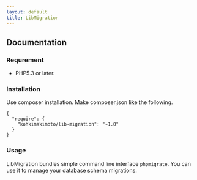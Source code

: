 ```yaml
---
layout: default
title: LibMigration
---
```


## Documentation

### Requrement

* PHP5.3 or later.

### Installation

Use composer installation. Make composer.json like the following.

    {
      "require": {
        "kohkimakimoto/lib-migration": "~1.0"
      }
    }

### Usage

LibMigration bundles simple command line interface `phpmigrate`. You can use it to manage your database schema migrations.